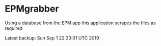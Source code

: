 # EPMgrabber
Using a database from the EPM app this application scrapes the files as required


Latest backup: Sun Sep 1 22:33:01 UTC 2019
